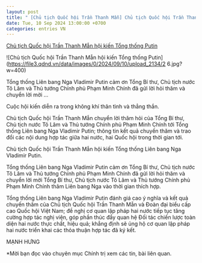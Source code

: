 ```yaml
---
layout: post
title: " [Chủ tịch Quốc hội Trần Thanh Mẫn] Chủ tịch Quốc hội Trần Thanh Mẫn hội kiến Tổng thống Putin"
date: Tue, 10 Sep 2024 13:00:00 +0700
categories: entries VN
---
```

[Chủ tịch Quốc hội Trần Thanh Mẫn hội kiến Tổng thống Putin](https://www.qdnd.vn/chinh-tri/tin-tuc/chu-tich-quoc-hoi-tran-thanh-man-hoi-kien-tong-thong-lien-bang-nga-vladimir-putin-793665)

![Chủ tịch Quốc hội Trần Thanh Mẫn hội kiến Tổng thống Putin](https://file3.qdnd.vn/data/images/0/2024/09/10/upload_2134/2 6.jpg?w=400)

Tổng thống Liên bang Nga Vladimir Putin cảm ơn Tổng Bí thư, Chủ tịch nước Tô Lâm và Thủ tướng Chính phủ Phạm Minh Chính đã gửi lời hỏi thăm và chuyển lời mời ...

Cuộc hội kiến diễn ra trong không khí thân tình và thẳng thắn.

Chủ tịch Quốc hội Trần Thanh Mẫn chuyển lời thăm hỏi của Tổng Bí thư, Chủ tịch nước Tô Lâm và Thủ tướng Chính phủ Phạm Minh Chính tới Tổng thống Liên bang Nga Vladimir Putin; thông tin kết quả chuyến thăm và trao đổi các nội dung hợp tác giữa hai nước, hai Quốc hội trong thời gian tới.

Chủ tịch Quốc hội Trần Thanh Mẫn hội kiến Tổng thống Liên bang Nga Vladimir Putin.

Tổng thống Liên bang Nga Vladimir Putin cảm ơn Tổng Bí thư, Chủ tịch nước Tô Lâm và Thủ tướng Chính phủ Phạm Minh Chính đã gửi lời hỏi thăm và chuyển lời mời Tổng Bí thư, Chủ tịch nước Tô Lâm và Thủ tướng Chính phủ Phạm Minh Chính thăm Liên bang Nga vào thời gian thích hợp.

Tổng thống Liên bang Nga Vladimir Putin đánh giá cao ý nghĩa và kết quả chuyến thăm của Chủ tịch Quốc hội Trần Thanh Mẫn và Đoàn đại biểu cấp cao Quốc hội Việt Nam; đề nghị cơ quan lập pháp hai nước tiếp tục tăng cường hợp tác nghị viện, góp phần thúc đẩy quan hệ Đối tác chiến lược toàn diện hai nước thực chất, hiệu quả; khẳng định sẽ ủng hộ cơ quan lập pháp hai nước triển khai các thỏa thuận hợp tác đã ký kết.

MẠNH HƯNG

*Mời bạn đọc vào chuyên mục Chính trị xem các tin, bài liên quan.

